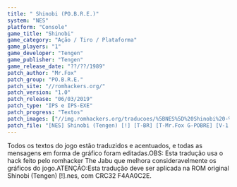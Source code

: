 ```yaml
---
title: " Shinobi (PO.B.R.E.)"
system: "NES"
platform: "Console"
game_title: "Shinobi"
game_category: "Ação / Tiro / Plataforma"
game_players: "1"
game_developer: "Tengen"
game_publisher: "Tengen"
game_release_date: "??/??/1989"
patch_author: "Mr.Fox"
patch_group: "PO.B.R.E."
patch_site: "//romhackers.org/"
patch_version: "1.0"
patch_release: "06/03/2019"
patch_type: "IPS e IPS-EXE"
patch_progress: "Textos"
patch_images: ["//img.romhackers.org/traducoes/%5BNES%5D%20Shinobi%20-%20POBRE%20-%201.png","//img.romhackers.org/traducoes/%5BNES%5D%20Shinobi%20-%20POBRE%20-%202.png","//img.romhackers.org/traducoes/%5BNES%5D%20Shinobi%20-%20POBRE%20-%203.png"]
patch_file: "[NES] Shinobi (Tengen) [!] [T-BR] [T-Mr.Fox G-POBRE] [V-1.0 P-100% A-2019].7z"
---
```

Todos os textos do jogo estão traduzidos e acentuados, e todas as mensagens em forma de gráfico foram editadas.OBS: Esta tradução usa o hack feito pelo romhacker The Jabu que melhora consideravelmente os gráficos do jogo.ATENÇÃO:Esta tradução deve ser aplicada na ROM original Shinobi (Tengen) [!].nes, com CRC32 F4AA0C2E.